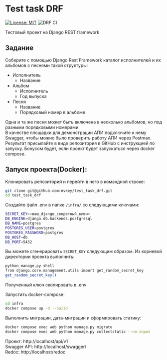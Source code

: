 # Test task DRF
[![License: MIT](https://img.shields.io/badge/License-MIT-yellow.svg)](https://opensource.org/licenses/MIT)
![DRF CI](https://github.com/nvkey/test_task_drf/actions/workflows/workflow.yml/badge.svg)

Тестовый проект на Django REST framework
## Задание
Соберите с помощью Django Rest Framework каталог исполнителей и их альбомов с песнями такой структуры:
- Исполнитель
    - Название
- Альбом
    - Исполнитель
    - Год выпуска
- Песня
    - Название
    - Порядковый номер в альбоме

Одна и та же песня может быть включена в несколько альбомов, но под разными порядковыми номерами.  
В качестве площадки для демонстрации АПИ подключите к нему Swagger, чтобы можно было проверить работу АПИ через Postman.  
Результат присылайте в виде репозитория в GitHub с инструкцией по запуску. Бонусом будет, если проект будет запускаться через docker compose.

## Запуск проекта(Docker):

Клонировать репозиторий и перейти в него в командной строке:
``` bash
git clone git@github.com:nvkey/test_task_drf.git
cd test_task_drf
```

Создайте файл .env в папке `/infra/` со следующими ключами:
```bash
SECRET_KEY=<ваш_django_секретный_ключ>
DB_ENGINE=django.db.backends.postgresql
DB_NAME=postgres
POSTGRES_USER=postgres
POSTGRES_PASSWORD=postgres
DB_HOST=db
DB_PORT=5432
```
Вы можете сгенерировать `SECRET_KEY` следующим образом. Из корневой директории проекта выполнить:

```bash
python manage.py shell
from django.core.management.utils import get_random_secret_key  
get_random_secret_key()
```
Полученный ключ скопировать в .env

Запустить docker-compose:
``` bash
cd infra
docker compose up -d --build
```

Выполнить миграции, дата-миграции и сформировать статику:
``` bash
docker compose exec web python manage.py migrate
docker compose exec web python manage.py collectstatic --no-input 
```
Проект: http://localhost/api/v1  
Swagger API: http://localhost/swagger/  
Redoc: http://localhost/redoc
